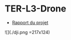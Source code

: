 # TER-L3-Drone
* [Rapport du projet](https://github.com/LeifHenriksen/TER-L3-Drone/blob/master/Rapport_Projet_Drone_2020(2).pdf)

![](./dji.png =217x124)
